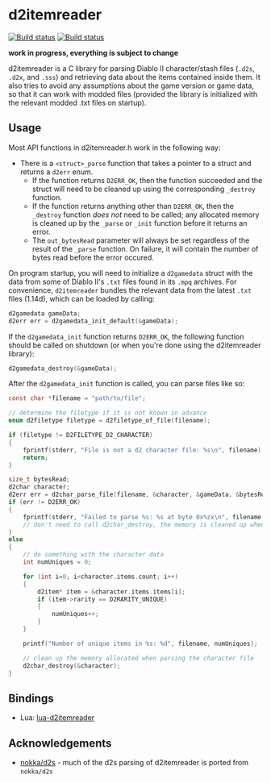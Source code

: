 d2itemreader
============

[![Build status](https://github.com/squeek502/d2itemreader/actions/workflows/ci.yml/badge.svg)](https://github.com/squeek502/d2itemreader/actions/workflows/ci.yml)
[![Build status](https://ci.appveyor.com/api/projects/status/8hyrcevhv2wpvg5l/branch/master?svg=true)](https://ci.appveyor.com/project/squeek502/d2itemreader/branch/master)

**work in progress, everything is subject to change**

d2itemreader is a C library for parsing Diablo II character/stash files (`.d2s`, `.d2x`, and `.sss`) and retrieving data about the items contained inside them. It also tries to avoid any assumptions about the game version or game data, so that it can work with modded files (provided the library is initialized with the relevant modded .txt files on startup).

## Usage

Most API functions in d2itemreader.h work in the following way:

- There is a `<struct>_parse` function that takes a pointer to a struct and returns a `d2err` enum.
  + If the function returns `D2ERR_OK`, then the function succeeded and the struct will need to be cleaned up using the corresponding `_destroy` function.
  + If the function returns anything other than `D2ERR_OK`, then the `_destroy` function *does not* need to be called; any allocated memory is cleaned up by the `_parse` or `_init` function before it returns an error.
  + The `out_bytesRead` parameter will always be set regardless of the result of the `_parse` function. On failure, it will contain the number of bytes read before the error occured.

On program startup, you will need to initialize a `d2gamedata` struct with the data from some of Diablo II's `.txt` files found in its `.mpq` archives. For convenience, `d2itemreader` bundles the relevant data from the latest `.txt` files (1.14d), which can be loaded by calling:

```c
d2gamedata gameData;
d2err err = d2gamedata_init_default(&gameData);
```

If the `d2gamedata_init` function returns `D2ERR_OK`, the following function should be called on shutdown (or when you're done using the d2itemreader library):

```c
d2gamedata_destroy(&gameData);
```

After the `d2gamedata_init` function is called, you can parse files like so:

```c
const char *filename = "path/to/file";

// determine the filetype if it is not known in advance
enum d2filetype filetype = d2filetype_of_file(filename);

if (filetype != D2FILETYPE_D2_CHARACTER)
{
	fprintf(stderr, "File is not a d2 character file: %s\n", filename);
	return;
}

size_t bytesRead;
d2char character;
d2err err = d2char_parse_file(filename, &character, &gameData, &bytesRead);
if (err != D2ERR_OK)
{
	fprintf(stderr, "Failed to parse %s: %s at byte 0x%zx\n", filename, d2err_str(err), bytesRead);
	// don't need to call d2char_destroy, the memory is cleaned up when _parse returns an error
}
else
{
	// do something with the character data
	int numUniques = 0;

	for (int i=0; i<character.items.count; i++)
	{
		d2item* item = &character.items.items[i];
		if (item->rarity == D2RARITY_UNIQUE)
		{
			numUniques++;
		}
	}

	printf("Number of unique items in %s: %d", filename, numUniques);

	// clean up the memory allocated when parsing the character file
	d2char_destroy(&character);
}
```

## Bindings

- Lua: [lua-d2itemreader](https://github.com/squeek502/lua-d2itemreader)

## Acknowledgements

- [nokka/d2s](https://github.com/nokka/d2s) - much of the d2s parsing of d2itemreader is ported from `nokka/d2s`
